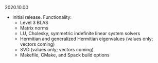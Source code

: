 2020.10.00
  - Initial release. Functionality:
    - Level 3 BLAS
    - Matrix norms
    - LU, Cholesky, symmetric indefinite linear system solvers
    - Hermitian and generalized Hermitian eigenvalues (values only; vectors coming)
    - SVD (values only; vectors coming)
    - Makefile, CMake, and Spack build options
